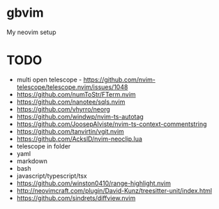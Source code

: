 # gbvim

My neovim setup

# TODO

- multi open telescope - https://github.com/nvim-telescope/telescope.nvim/issues/1048
- https://github.com/numToStr/FTerm.nvim
- https://github.com/nanotee/sqls.nvim
- https://github.com/vhyrro/neorg
- https://github.com/windwp/nvim-ts-autotag
- https://github.com/JoosepAlviste/nvim-ts-context-commentstring
- https://github.com/tanvirtin/vgit.nvim
- https://github.com/AckslD/nvim-neoclip.lua
- telescope in folder
- yaml
- markdown
- bash
- javascript/typescript/tsx
- https://github.com/winston0410/range-highlight.nvim
- http://neovimcraft.com/plugin/David-Kunz/treesitter-unit/index.html
- https://github.com/sindrets/diffview.nvim
